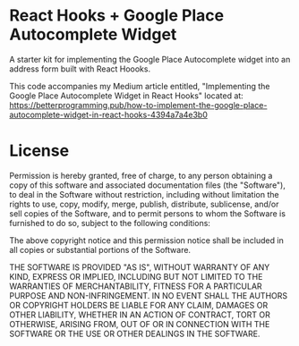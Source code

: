 # React Hooks + Google Place Autocomplete Widget

A starter kit for implementing the Google Place Autocomplete widget into an address form built with React Hoooks.

This code accompanies my Medium article entitled, "Implementing the Google Place Autocomplete Widget in React Hooks" located at: https://betterprogramming.pub/how-to-implement-the-google-place-autocomplete-widget-in-react-hooks-4394a7a4e3b0

# License
Permission is hereby granted, free of charge, to any person obtaining a copy of this software and associated documentation files (the "Software"), to deal in the Software without restriction, including without limitation the rights to use, copy, modify, merge, publish, distribute, sublicense, and/or sell copies of the Software, and to permit persons to whom the Software is furnished to do so, subject to the following conditions:

The above copyright notice and this permission notice shall be included in all copies or substantial portions of the Software.

THE SOFTWARE IS PROVIDED "AS IS", WITHOUT WARRANTY OF ANY KIND, EXPRESS OR IMPLIED, INCLUDING BUT NOT LIMITED TO THE WARRANTIES OF MERCHANTABILITY, FITNESS FOR A PARTICULAR PURPOSE AND NON-INFRINGEMENT. IN NO EVENT SHALL THE AUTHORS OR COPYRIGHT HOLDERS BE LIABLE FOR ANY CLAIM, DAMAGES OR OTHER LIABILITY, WHETHER IN AN ACTION OF CONTRACT, TORT OR OTHERWISE, ARISING FROM, OUT OF OR IN CONNECTION WITH THE SOFTWARE OR THE USE OR OTHER DEALINGS IN THE SOFTWARE.
